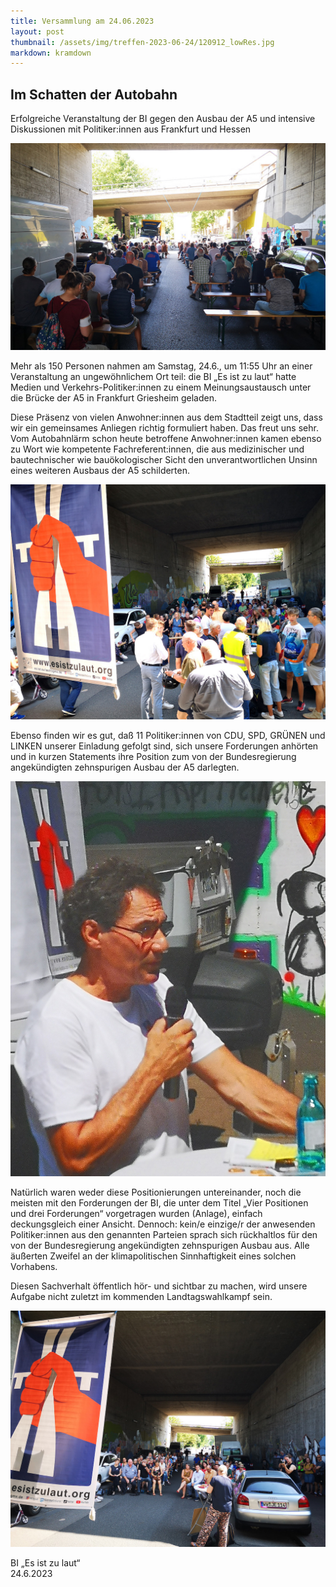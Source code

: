 ```yaml
---
title: Versammlung am 24.06.2023
layout: post
thumbnail: /assets/img/treffen-2023-06-24/120912_lowRes.jpg
markdown: kramdown
---
```

## Im Schatten der Autobahn

Erfolgreiche Veranstaltung der BI gegen den Ausbau der A5 und intensive Diskussionen mit Politiker:innen aus Frankfurt und Hessen

![Veranstaltung der Bürgerinitiative unter der A5 in Frankfurt](/assets/img/treffen-2023-06-24/120912_lowRes.jpg)

Mehr als 150 Personen nahmen am Samstag, 24.6., um 11:55 Uhr an einer Veranstaltung an ungewöhnlichem Ort teil: die BI „Es ist zu laut“ hatte Medien und Verkehrs-Politiker:innen zu einem Meinungsaustausch unter die Brücke der A5 in Frankfurt Griesheim geladen. 

Diese Präsenz von vielen Anwohner:innen aus dem Stadtteil zeigt uns, dass wir ein gemeinsames Anliegen richtig formuliert haben. Das freut uns sehr. Vom Autobahnlärm schon heute betroffene Anwohner:innen kamen ebenso zu Wort wie kompetente Fachreferent:innen, die aus medizinischer und bautechnischer wie bauökologischer Sicht den unverantwortlichen Unsinn eines weiteren Ausbaus der A5 schilderten. 

![Treffen unter der A5](/assets/img/treffen-2023-06-24/115827_lowRes.jpg)

Ebenso finden wir es gut, daß 11 Politiker:innen von CDU, SPD, GRÜNEN und LINKEN unserer Einladung gefolgt sind, sich unsere Forderungen anhörten und in kurzen Statements ihre Position zum von der Bundesregierung angekündigten zehnspurigen Ausbau der A5 darlegten.

![Parteienvertreter sind der Einladung der Bürgerinitiative gefolgt](/assets/img/treffen-2023-06-24/122745_lowRes.jpg)

Natürlich waren weder diese Positionierungen untereinander, noch die meisten mit den Forderungen der BI, die unter dem Titel „Vier Positionen und drei Forderungen“ vorgetragen wurden (Anlage), einfach deckungsgleich einer Ansicht. 
Dennoch: kein/e einzige/r der anwesenden Politiker:innen aus den genannten Parteien sprach sich rückhaltlos für den von der Bundesregierung angekündigten zehnspurigen Ausbau aus. Alle äußerten Zweifel an der klimapolitischen Sinnhaftigkeit eines solchen Vorhabens. 

Diesen Sachverhalt öffentlich hör- und sichtbar zu machen, wird unsere Aufgabe nicht zuletzt im kommenden Landtagswahlkampf sein.

![Wir bleiben dran, auch nach dem Treffen unter der Autbahnbrücke](/assets/img/treffen-2023-06-24/121008_lowRes.jpg)

BI „Es ist zu laut“<br/>
24.6.2023
